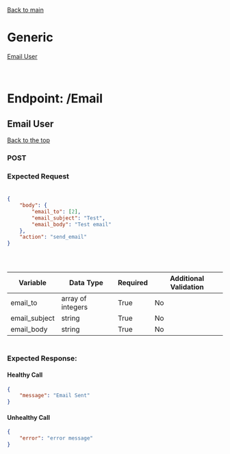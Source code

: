 [Back to main](../README.md)
# Generic
[Email User](#email-user)<br>
<br><br>

# Endpoint: /Email

## Email User
[Back to the top](#generic)
### POST
### Expected Request<br><br>
```json
{
    "body": {
        "email_to": [2],
        "email_subject": "Test",
        "email_body": "Test email"
    },
    "action": "send_email"
}
```
### <br>

| Variable      | Data Type         | Required | Additional Validation |
|---------------|-------------------|----------|-----------------------|
| email_to      | array of integers | True     | No                    |
| email_subject | string            | True     | No                    |
| email_body    | string            | True     | No                    |

### <br>Expected Response:<br>
#### Healthy Call
```json 
{
    "message": "Email Sent"
}
```
#### Unhealthy Call
```json 
{
    "error": "error message"
}
```